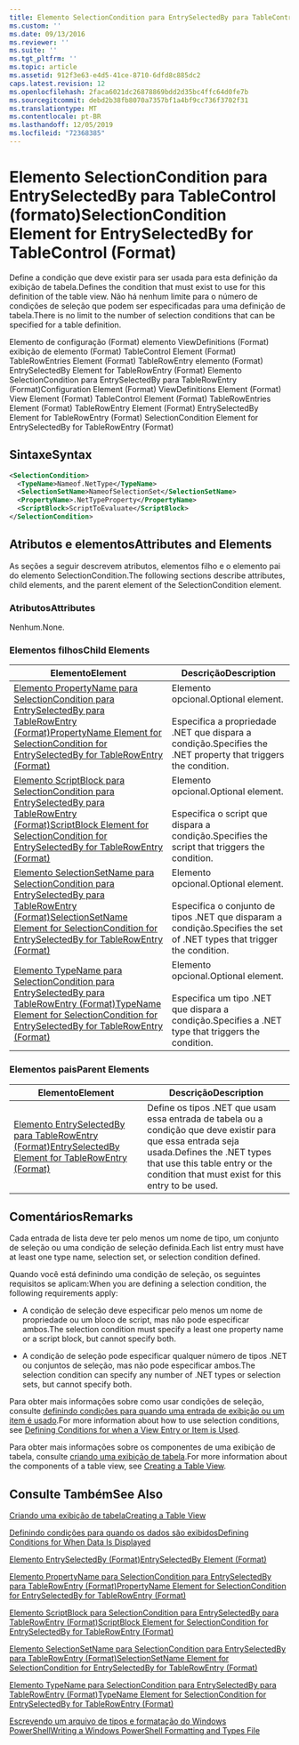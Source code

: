 ```yaml
---
title: Elemento SelectionCondition para EntrySelectedBy para TableControl (Format) | Microsoft Docs
ms.custom: ''
ms.date: 09/13/2016
ms.reviewer: ''
ms.suite: ''
ms.tgt_pltfrm: ''
ms.topic: article
ms.assetid: 912f3e63-e4d5-41ce-8710-6dfd8c885dc2
caps.latest.revision: 12
ms.openlocfilehash: 2faca6021dc26878869bdd2d35bc4ffc64d0fe7b
ms.sourcegitcommit: debd2b38fb8070a7357bf1a4bf9cc736f3702f31
ms.translationtype: MT
ms.contentlocale: pt-BR
ms.lasthandoff: 12/05/2019
ms.locfileid: "72368385"
---
```

# <a name="selectioncondition-element-for-entryselectedby-for-tablecontrol-format"></a><span data-ttu-id="6adca-102">Elemento SelectionCondition para EntrySelectedBy para TableControl (formato)</span><span class="sxs-lookup"><span data-stu-id="6adca-102">SelectionCondition Element for EntrySelectedBy for TableControl (Format)</span></span>

<span data-ttu-id="6adca-103">Define a condição que deve existir para ser usada para esta definição da exibição de tabela.</span><span class="sxs-lookup"><span data-stu-id="6adca-103">Defines the condition that must exist to use for this definition of the table view.</span></span> <span data-ttu-id="6adca-104">Não há nenhum limite para o número de condições de seleção que podem ser especificadas para uma definição de tabela.</span><span class="sxs-lookup"><span data-stu-id="6adca-104">There is no limit to the number of selection conditions that can be specified for a table definition.</span></span>

<span data-ttu-id="6adca-105">Elemento de configuração (Format) elemento ViewDefinitions (Format) exibição de elemento (Format) TableControl Element (Format) TableRowEntries Element (Format) TableRowEntry elemento (Format) EntrySelectedBy Element for TableRowEntry (Format) Elemento SelectionCondition para EntrySelectedBy para TableRowEntry (Format)</span><span class="sxs-lookup"><span data-stu-id="6adca-105">Configuration Element (Format) ViewDefinitions Element (Format) View Element (Format) TableControl Element (Format) TableRowEntries Element (Format) TableRowEntry Element (Format) EntrySelectedBy Element for TableRowEntry (Format) SelectionCondition Element for EntrySelectedBy for TableRowEntry (Format)</span></span>

## <a name="syntax"></a><span data-ttu-id="6adca-106">Sintaxe</span><span class="sxs-lookup"><span data-stu-id="6adca-106">Syntax</span></span>

```xml
<SelectionCondition>
  <TypeName>Nameof.NetType</TypeName>
  <SelectionSetName>NameofSelectionSet</SelectionSetName>
  <PropertyName>.NetTypeProperty</PropertyName>
  <ScriptBlock>ScriptToEvaluate</ScriptBlock>
</SelectionCondition>
```

## <a name="attributes-and-elements"></a><span data-ttu-id="6adca-107">Atributos e elementos</span><span class="sxs-lookup"><span data-stu-id="6adca-107">Attributes and Elements</span></span>

<span data-ttu-id="6adca-108">As seções a seguir descrevem atributos, elementos filho e o elemento pai do elemento SelectionCondition.</span><span class="sxs-lookup"><span data-stu-id="6adca-108">The following sections describe attributes, child elements, and the parent element of the SelectionCondition element.</span></span>

### <a name="attributes"></a><span data-ttu-id="6adca-109">Atributos</span><span class="sxs-lookup"><span data-stu-id="6adca-109">Attributes</span></span>

<span data-ttu-id="6adca-110">Nenhum.</span><span class="sxs-lookup"><span data-stu-id="6adca-110">None.</span></span>

### <a name="child-elements"></a><span data-ttu-id="6adca-111">Elementos filhos</span><span class="sxs-lookup"><span data-stu-id="6adca-111">Child Elements</span></span>

|<span data-ttu-id="6adca-112">Elemento</span><span class="sxs-lookup"><span data-stu-id="6adca-112">Element</span></span>|<span data-ttu-id="6adca-113">Descrição</span><span class="sxs-lookup"><span data-stu-id="6adca-113">Description</span></span>|
|-------------|-----------------|
|[<span data-ttu-id="6adca-114">Elemento PropertyName para SelectionCondition para EntrySelectedBy para TableRowEntry (Format)</span><span class="sxs-lookup"><span data-stu-id="6adca-114">PropertyName Element for SelectionCondition for EntrySelectedBy for TableRowEntry (Format)</span></span>](./propertyname-element-for-selectioncondition-for-entryselectedby-for-tablerowentry-format.md)|<span data-ttu-id="6adca-115">Elemento opcional.</span><span class="sxs-lookup"><span data-stu-id="6adca-115">Optional element.</span></span><br /><br /> <span data-ttu-id="6adca-116">Especifica a propriedade .NET que dispara a condição.</span><span class="sxs-lookup"><span data-stu-id="6adca-116">Specifies the .NET property that triggers the condition.</span></span>|
|[<span data-ttu-id="6adca-117">Elemento ScriptBlock para SelectionCondition para EntrySelectedBy para TableRowEntry (Format)</span><span class="sxs-lookup"><span data-stu-id="6adca-117">ScriptBlock Element for SelectionCondition for EntrySelectedBy for TableRowEntry (Format)</span></span>](./scriptblock-element-for-selectioncondition-for-entryselectedby-for-tablecontrol-format.md)|<span data-ttu-id="6adca-118">Elemento opcional.</span><span class="sxs-lookup"><span data-stu-id="6adca-118">Optional element.</span></span><br /><br /> <span data-ttu-id="6adca-119">Especifica o script que dispara a condição.</span><span class="sxs-lookup"><span data-stu-id="6adca-119">Specifies the script that triggers the condition.</span></span>|
|[<span data-ttu-id="6adca-120">Elemento SelectionSetName para SelectionCondition para EntrySelectedBy para TableRowEntry (Format)</span><span class="sxs-lookup"><span data-stu-id="6adca-120">SelectionSetName Element for SelectionCondition for EntrySelectedBy for TableRowEntry (Format)</span></span>](./selectionsetname-element-for-selectioncondition-for-entryselectedby-for-tablecontrol-format.md)|<span data-ttu-id="6adca-121">Elemento opcional.</span><span class="sxs-lookup"><span data-stu-id="6adca-121">Optional element.</span></span><br /><br /> <span data-ttu-id="6adca-122">Especifica o conjunto de tipos .NET que disparam a condição.</span><span class="sxs-lookup"><span data-stu-id="6adca-122">Specifies the set of .NET types that trigger the condition.</span></span>|
|[<span data-ttu-id="6adca-123">Elemento TypeName para SelectionCondition para EntrySelectedBy para TableRowEntry (Format)</span><span class="sxs-lookup"><span data-stu-id="6adca-123">TypeName Element for SelectionCondition for EntrySelectedBy for TableRowEntry (Format)</span></span>](./typename-element-for-selectioncondition-for-entryselectedby-for-tablecontrol-format.md)|<span data-ttu-id="6adca-124">Elemento opcional.</span><span class="sxs-lookup"><span data-stu-id="6adca-124">Optional element.</span></span><br /><br /> <span data-ttu-id="6adca-125">Especifica um tipo .NET que dispara a condição.</span><span class="sxs-lookup"><span data-stu-id="6adca-125">Specifies a .NET type that triggers the condition.</span></span>|

### <a name="parent-elements"></a><span data-ttu-id="6adca-126">Elementos pais</span><span class="sxs-lookup"><span data-stu-id="6adca-126">Parent Elements</span></span>

|<span data-ttu-id="6adca-127">Elemento</span><span class="sxs-lookup"><span data-stu-id="6adca-127">Element</span></span>|<span data-ttu-id="6adca-128">Descrição</span><span class="sxs-lookup"><span data-stu-id="6adca-128">Description</span></span>|
|-------------|-----------------|
|[<span data-ttu-id="6adca-129">Elemento EntrySelectedBy para TableRowEntry (Format)</span><span class="sxs-lookup"><span data-stu-id="6adca-129">EntrySelectedBy Element for TableRowEntry (Format)</span></span>](./entryselectedby-element-for-tablerowentry-for-tablecontrol-format.md)|<span data-ttu-id="6adca-130">Define os tipos .NET que usam essa entrada de tabela ou a condição que deve existir para que essa entrada seja usada.</span><span class="sxs-lookup"><span data-stu-id="6adca-130">Defines the .NET types that use this table entry or the condition that must exist for this entry to be used.</span></span>|

## <a name="remarks"></a><span data-ttu-id="6adca-131">Comentários</span><span class="sxs-lookup"><span data-stu-id="6adca-131">Remarks</span></span>

<span data-ttu-id="6adca-132">Cada entrada de lista deve ter pelo menos um nome de tipo, um conjunto de seleção ou uma condição de seleção definida.</span><span class="sxs-lookup"><span data-stu-id="6adca-132">Each list entry must have at least one type name, selection set, or selection condition defined.</span></span>

<span data-ttu-id="6adca-133">Quando você está definindo uma condição de seleção, os seguintes requisitos se aplicam:</span><span class="sxs-lookup"><span data-stu-id="6adca-133">When you are defining a selection condition, the following requirements apply:</span></span>

- <span data-ttu-id="6adca-134">A condição de seleção deve especificar pelo menos um nome de propriedade ou um bloco de script, mas não pode especificar ambos.</span><span class="sxs-lookup"><span data-stu-id="6adca-134">The selection condition must specify a least one property name or a script block, but cannot specify both.</span></span>

- <span data-ttu-id="6adca-135">A condição de seleção pode especificar qualquer número de tipos .NET ou conjuntos de seleção, mas não pode especificar ambos.</span><span class="sxs-lookup"><span data-stu-id="6adca-135">The selection condition can specify any number of .NET types or selection sets, but cannot specify both.</span></span>

<span data-ttu-id="6adca-136">Para obter mais informações sobre como usar condições de seleção, consulte [definindo condições para quando uma entrada de exibição ou um item é usado](./defining-conditions-for-displaying-data.md).</span><span class="sxs-lookup"><span data-stu-id="6adca-136">For more information about how to use selection conditions, see [Defining Conditions for when a View Entry or Item is Used](./defining-conditions-for-displaying-data.md).</span></span>

<span data-ttu-id="6adca-137">Para obter mais informações sobre os componentes de uma exibição de tabela, consulte [criando uma exibição de tabela](./creating-a-table-view.md).</span><span class="sxs-lookup"><span data-stu-id="6adca-137">For more information about the components of a table view, see [Creating a Table View](./creating-a-table-view.md).</span></span>

## <a name="see-also"></a><span data-ttu-id="6adca-138">Consulte Também</span><span class="sxs-lookup"><span data-stu-id="6adca-138">See Also</span></span>

[<span data-ttu-id="6adca-139">Criando uma exibição de tabela</span><span class="sxs-lookup"><span data-stu-id="6adca-139">Creating a Table View</span></span>](./creating-a-table-view.md)

[<span data-ttu-id="6adca-140">Definindo condições para quando os dados são exibidos</span><span class="sxs-lookup"><span data-stu-id="6adca-140">Defining Conditions for When Data Is Displayed</span></span>](./defining-conditions-for-displaying-data.md)

[<span data-ttu-id="6adca-141">Elemento EntrySelectedBy (Format)</span><span class="sxs-lookup"><span data-stu-id="6adca-141">EntrySelectedBy Element (Format)</span></span>](./entryselectedby-element-for-tablerowentry-for-tablecontrol-format.md)

[<span data-ttu-id="6adca-142">Elemento PropertyName para SelectionCondition para EntrySelectedBy para TableRowEntry (Format)</span><span class="sxs-lookup"><span data-stu-id="6adca-142">PropertyName Element for SelectionCondition for EntrySelectedBy for TableRowEntry (Format)</span></span>](./propertyname-element-for-selectioncondition-for-entryselectedby-for-tablerowentry-format.md)

[<span data-ttu-id="6adca-143">Elemento ScriptBlock para SelectionCondition para EntrySelectedBy para TableRowEntry (Format)</span><span class="sxs-lookup"><span data-stu-id="6adca-143">ScriptBlock Element for SelectionCondition for EntrySelectedBy for TableRowEntry (Format)</span></span>](./scriptblock-element-for-selectioncondition-for-entryselectedby-for-tablecontrol-format.md)

[<span data-ttu-id="6adca-144">Elemento SelectionSetName para SelectionCondition para EntrySelectedBy para TableRowEntry (Format)</span><span class="sxs-lookup"><span data-stu-id="6adca-144">SelectionSetName Element for SelectionCondition for EntrySelectedBy for TableRowEntry (Format)</span></span>](./selectionsetname-element-for-selectioncondition-for-entryselectedby-for-tablecontrol-format.md)

[<span data-ttu-id="6adca-145">Elemento TypeName para SelectionCondition para EntrySelectedBy para TableRowEntry (Format)</span><span class="sxs-lookup"><span data-stu-id="6adca-145">TypeName Element for SelectionCondition for EntrySelectedBy for TableRowEntry (Format)</span></span>](./typename-element-for-selectioncondition-for-entryselectedby-for-tablecontrol-format.md)

[<span data-ttu-id="6adca-146">Escrevendo um arquivo de tipos e formatação do Windows PowerShell</span><span class="sxs-lookup"><span data-stu-id="6adca-146">Writing a Windows PowerShell Formatting and Types File</span></span>](./writing-a-powershell-formatting-file.md)
